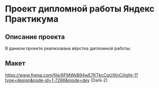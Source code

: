 # Проект дипломной работы Яндекс Практикума

## Описание проекта
В данном проекте реализована вёрстка дипломной работы:

## Макет
https://www.figma.com/file/6FMWkB94wE7KTkcCgUXtnC/light-1?type=design&node-id=1-7266&mode=dev (Dark-2)
